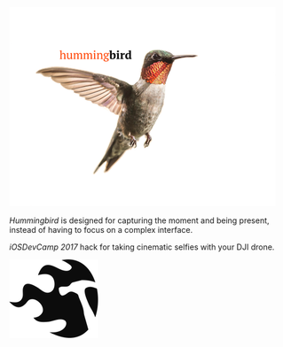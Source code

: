 ![hummingbird](logo.png "hummingbird logo")



*Hummingbird* is designed for capturing the moment and being present, instead of having to focus on a complex interface.

*iOSDevCamp 2017* hack for taking cinematic selfies with your DJI drone.

![iOSDevCamp](iDC-logo.png "iOSDevCamp")
